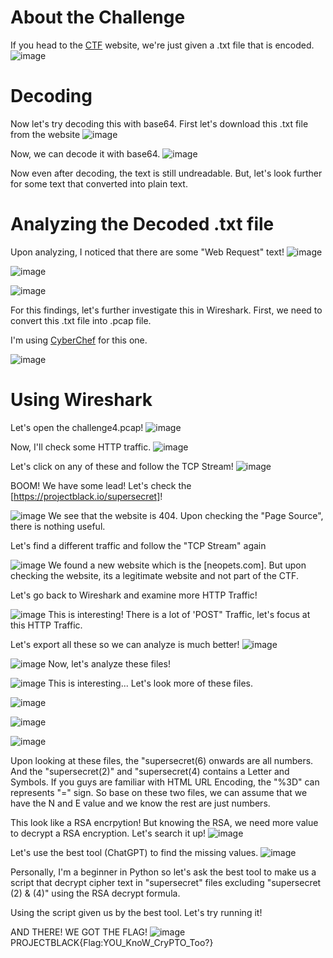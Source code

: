 # About the Challenge
If you head to the [CTF](https://projectblack.io/ctf/challenge4.txt) website, we're just given a .txt file that is encoded.
![image](https://github.com/user-attachments/assets/a3f95a9b-b4a4-4845-8f25-d93fb4410a95)

# Decoding
Now let's try decoding this with base64. First let's download this .txt file from the website
![image](https://github.com/user-attachments/assets/7337f41b-32b8-4090-afe5-9dade117ce4e)

Now, we can decode it with base64.
![image](https://github.com/user-attachments/assets/98046159-4005-4c51-b4b1-f60eb8d095ab)

Now even after decoding, the text is still undreadable. But, let's look further for some text that converted into plain text.

# Analyzing the Decoded .txt file

Upon analyzing, I noticed that there are some "Web Request" text!
![image](https://github.com/user-attachments/assets/f5add0da-2619-4fe0-929a-049a6efbea60)

![image](https://github.com/user-attachments/assets/43599323-f1b5-440f-b4ac-53b0ce4adc35)


![image](https://github.com/user-attachments/assets/2e926369-176e-4594-992b-e2915d1be17f)

For this findings, let's further investigate this in Wireshark. First, we need to convert this .txt file into .pcap file.

I'm using [CyberChef](https://gchq.github.io/CyberChef/#recipe=From_Base64('A-Za-z0-9%2B/%3D',true,false)Detect_File_Type(true,true,true,true,true,true,true/disabled)) for this one.

![image](https://github.com/user-attachments/assets/810e0c14-b775-44f4-b44a-51f5133dcb26)

# Using Wireshark

Let's open the challenge4.pcap!
![image](https://github.com/user-attachments/assets/5d625cf3-659a-4762-9b33-8f3a35137180)

Now, I'll check some HTTP traffic.
![image](https://github.com/user-attachments/assets/a0796906-1ea0-419d-b3cb-893eb57787ed)

Let's click on any of these and follow the TCP Stream!
![image](https://github.com/user-attachments/assets/19792969-36bd-42aa-a89e-3538ff3b3628)

BOOM! We have some lead! Let's check the [https://projectblack.io/supersecret]!

![image](https://github.com/user-attachments/assets/79461436-7422-45df-9c58-caf7f4a06e21)
We see that the website is 404. Upon checking the "Page Source", there is nothing useful.

Let's find a different traffic and follow the "TCP Stream" again

![image](https://github.com/user-attachments/assets/2cd3e9e9-fffa-48de-9491-78a2788be7ae)
We found a new website which is the [neopets.com]. But upon checking the website, its a legitimate website and not part of the CTF.

Let's go back to Wireshark and examine more HTTP Traffic!

![image](https://github.com/user-attachments/assets/44740c5e-ebb6-406a-a4a7-8fd56ec9ef0f)
This is interesting! There is a lot of 'POST" Traffic, let's focus at this HTTP Traffic. 

Let's export all these so we can analyze is much better!
![image](https://github.com/user-attachments/assets/0026aa30-b6d7-42b4-86f8-a701bb4b864d)

![image](https://github.com/user-attachments/assets/f54cb1be-00d8-4a50-9171-792fa207427d)
Now, let's analyze these files!

![image](https://github.com/user-attachments/assets/3c70fbdf-176e-49d9-bde3-370b876e53b0)
This is interesting... Let's look more of these files.

![image](https://github.com/user-attachments/assets/0c4ff81a-2b64-4224-9cd1-1efa42cbf2b1)

![image](https://github.com/user-attachments/assets/548c831b-cb22-478a-8910-91f0b9a9750f)

![image](https://github.com/user-attachments/assets/c5b2352b-2444-4738-a48c-f085bdb1ef64)

Upon looking at these files, the "supersecret(6) onwards are all numbers. And the "supersecret(2)" and "supersecret(4) contains a Letter and Symbols. If you guys are familiar with HTML URL Encoding, the "%3D" can represents "=" sign. So base on these two files, we can assume that we have the N and E value and we know the rest are just numbers.

This look like a RSA encrpytion! But knowing the RSA, we need more value to decrypt a RSA encryption. Let's search it up!
![image](https://github.com/user-attachments/assets/209467ac-597d-4780-857b-f5628d7c32f3)

Let's use the best tool (ChatGPT) to find the missing values.
![image](https://github.com/user-attachments/assets/4af7c7ce-19eb-4110-bbe5-2d64eb9ebd85)

Personally, I'm a beginner in Python so let's ask the best tool to make us a script that decrypt cipher text in "supersecret" files excluding "supersecret (2) & (4)" using the RSA decrypt formula.

Using the script given us by the best tool. Let's try running it!

AND THERE! WE GOT THE FLAG!
![image](https://github.com/user-attachments/assets/7f3d7d1d-82bb-46b1-9a1f-5858842f533a)
PROJECTBLACK{Flag:YOU_KnoW_CryPTO_Too?}
